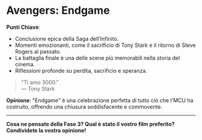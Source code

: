 # Avengers: Endgame 

 **Punti Chiave**: 
  - Conclusione epica della Saga dell’Infinito.
  - Momenti emozionanti, come il sacrificio di Tony Stark e il ritorno di Steve Rogers al passato.
  - La battaglia finale è una delle scene più memorabili nella storia del cinema.
  - Riflessioni profonde su perdita, sacrificio e speranza.

> "Ti amo 3000."  
> — Tony Stark

**Opinione**: "Endgame" è una celebrazione perfetta di tutto ciò che l'MCU ha costruito, offrendo una chiusura soddisfacente e commovente.

---

**Cosa ne pensate della Fase 3? Qual è stato il vostro film preferito? Condividete la vostra opinione!**